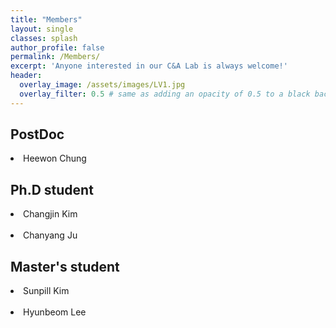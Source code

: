 ```yaml
---
title: "Members"
layout: single
classes: splash
author_profile: false
permalink: /Members/
excerpt: 'Anyone interested in our C&A Lab is always welcome!'
header:
  overlay_image: /assets/images/LV1.jpg
  overlay_filter: 0.5 # same as adding an opacity of 0.5 to a black background
---
```


## PostDoc

<li>Heewon Chung</li>

## Ph.D student

<li>Changjin Kim</li>
<br>
<li>Chanyang Ju</li>


## Master's student

<li>Sunpill Kim</li>
<br>
<li>Hyunbeom Lee</li>